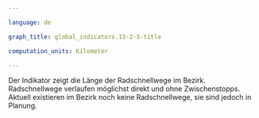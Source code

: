```yaml
---

language: de   

graph_title: global_indicators.13-2-3-title

computation_units: Kilometer

---
```


Der Indikator zeigt die Länge der Radschnellwege im Bezirk. 
Radschnellwege verlaufen möglichst direkt und ohne Zwischenstopps. 
Aktuell existieren im Bezirk noch keine Radschnellwege, sie sind jedoch in Planung.
